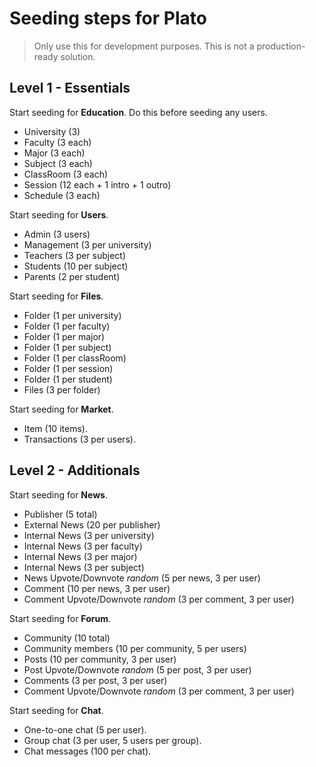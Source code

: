 # Seeding steps for Plato

> Only use this for development purposes. This is not a production-ready solution.

## **Level 1** - Essentials

Start seeding for **Education**. Do this before seeding any users.

- University (3)
- Faculty (3 each)
- Major (3 each)
- Subject (3 each)
- ClassRoom (3 each)
- Session (12 each + 1 intro + 1 outro)
- Schedule (3 each)

Start seeding for **Users**.

- Admin (3 users)
- Management (3 per university)
- Teachers (3 per subject)
- Students (10 per subject)
- Parents (2 per student)

Start seeding for **Files**.

- Folder (1 per university)
- Folder (1 per faculty)
- Folder (1 per major)
- Folder (1 per subject)
- Folder (1 per classRoom)
- Folder (1 per session)
- Folder (1 per student)
- Files (3 per folder)

Start seeding for **Market**.

- Item (10 items).
- Transactions (3 per users).

## **Level 2** - Additionals

Start seeding for **News**.

- Publisher (5 total)
- External News (20 per publisher)
- Internal News (3 per university)
- Internal News (3 per faculty)
- Internal News (3 per major)
- Internal News (3 per subject)
- News Upvote/Downvote _random_ (5 per news, 3 per user)
- Comment (10 per news, 3 per user)
- Comment Upvote/Downvote _random_ (3 per comment, 3 per user)

Start seeding for **Forum**.

- Community (10 total)
- Community members (10 per community, 5 per users)
- Posts (10 per community, 3 per user)
- Post Upvote/Downvote _random_ (5 per post, 3 per user)
- Comments (3 per post, 3 per user)
- Comment Upvote/Downvote _random_ (3 per comment, 3 per user)

Start seeding for **Chat**.

- One-to-one chat (5 per user).
- Group chat (3 per user, 5 users per group).
- Chat messages (100 per chat).
